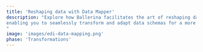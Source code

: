 ```yaml
---
title: 'Reshaping data with Data Mapper'
description: "Explore how Ballerina facilitates the art of reshaping data using data mapper, 
enabling you to seamlessly transform and adapt data schemas for a more unified and comprehensive data landscape.
"
image: 'images/edi-data-mapping.png'
phase: 'Transformations'
---
```

